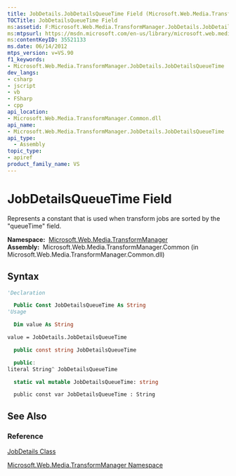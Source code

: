 ```yaml
---
title: JobDetails.JobDetailsQueueTime Field (Microsoft.Web.Media.TransformManager)
TOCTitle: JobDetailsQueueTime Field
ms:assetid: F:Microsoft.Web.Media.TransformManager.JobDetails.JobDetailsQueueTime
ms:mtpsurl: https://msdn.microsoft.com/en-us/library/microsoft.web.media.transformmanager.jobdetails.jobdetailsqueuetime(v=VS.90)
ms:contentKeyID: 35521133
ms.date: 06/14/2012
mtps_version: v=VS.90
f1_keywords:
- Microsoft.Web.Media.TransformManager.JobDetails.JobDetailsQueueTime
dev_langs:
- csharp
- jscript
- vb
- FSharp
- cpp
api_location:
- Microsoft.Web.Media.TransformManager.Common.dll
api_name:
- Microsoft.Web.Media.TransformManager.JobDetails.JobDetailsQueueTime
api_type:
  - Assembly
topic_type:
- apiref
product_family_name: VS
---
```


# JobDetailsQueueTime Field

Represents a constant that is used when transform jobs are sorted by the "queueTime" field.

**Namespace:**  [Microsoft.Web.Media.TransformManager](microsoft-web-media-transformmanager-namespace.md)  
**Assembly:**  Microsoft.Web.Media.TransformManager.Common (in Microsoft.Web.Media.TransformManager.Common.dll)

## Syntax

```vb
'Declaration

  Public Const JobDetailsQueueTime As String
'Usage

  Dim value As String

value = JobDetails.JobDetailsQueueTime
```

```csharp
  public const string JobDetailsQueueTime
```

```cpp
  public:
literal String^ JobDetailsQueueTime
```

``` fsharp
  static val mutable JobDetailsQueueTime: string
```

```jscript
  public const var JobDetailsQueueTime : String
```

## See Also

### Reference

[JobDetails Class](jobdetails-class-microsoft-web-media-transformmanager.md)

[Microsoft.Web.Media.TransformManager Namespace](microsoft-web-media-transformmanager-namespace.md)

